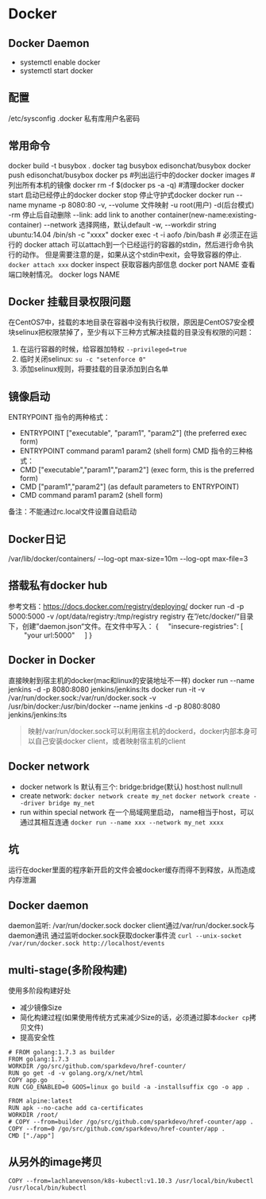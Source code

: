 # Docker
## Docker Daemon
- systemctl enable docker
- systemctl start docker
## 配置
/etc/sysconfig
.docker 私有库用户名密码

## 常用命令
docker build -t busybox .
docker tag busybox edisonchat/busybox
docker push edisonchat/busybox
docker ps #列出运行中的docker
docker images #列出所有本机的镜像
docker rm -f $(docker ps -a -q) #清理docker
docker start 启动已经停止的docker
docker stop 停止守护式docker
docker run 
    --name myname 
    -p 8080:80 
    -v, --volume 文件映射 
    -u root(用户) 
    -d(后台模式)
    -rm 停止后自动删除
    --link: add link to another container(new-name:existing-container)
    --network 选择网络，默认default
    -w, --workdir string
    ubuntu:14.04 /bin/sh -c "xxxx" 
docker exec -t -i aofo /bin/bash # 必须正在运行的
docker attach 
    可以attach到一个已经运行的容器的stdin，然后进行命令执行的动作。 但是需要注意的是，如果从这个stdin中exit，会导致容器的停止.
    `docker attach xxx`
docker inspect 获取容器内部信息
docker port NAME 查看端口映射情况。
docker logs NAME
## Docker 挂载目录权限问题
在CentOS7中，挂载的本地目录在容器中没有执行权限，原因是CentOS7安全模块selinux把权限禁掉了，至少有以下三种方式解决挂载的目录没有权限的问题：
1. 在运行容器的时候，给容器加特权
    `--privileged=true`
2. 临时关闭selinux: `su -c "setenforce 0"`
3. 添加selinux规则，将要挂载的目录添加到白名单
## 镜像启动
ENTRYPOINT 指令的两种格式：
- ENTRYPOINT ["executable", "param1", "param2"] (the preferred exec form)
- ENTRYPOINT command param1 param2 (shell form)
CMD 指令的三种格式：
- CMD ["executable","param1","param2"] (exec form, this is the preferred form)
- CMD ["param1","param2"] (as default parameters to ENTRYPOINT)
- CMD command param1 param2 (shell form)

备注：不能通过rc.local文件设置自动启动

## Docker日记
/var/lib/docker/containers/
--log-opt max-size=10m --log-opt max-file=3

## 搭载私有docker hub
参考文档：https://docs.docker.com/registry/deploying/
docker run -d -p 5000:5000 -v /opt/data/registry:/tmp/registry registry
在”/etc/docker/“目录下，创建”daemon.json“文件。在文件中写入：
{
    "insecure-registries": [
        "your url:5000"
    ]
}

## Docker in Docker
直接映射到宿主机的docker(mac和linux的安装地址不一样)
docker run --name jenkins -d  -p 8080:8080 jenkins/jenkins:lts
docker run -it -v /var/run/docker.sock:/var/run/docker.sock -v /usr/bin/docker:/usr/bin/docker --name jenkins -d  -p 8080:8080 jenkins/jenkins:lts
> 映射/var/run/docker.sock可以利用宿主机的dockerd，docker内部本身可以自己安装docker client，或者映射宿主机的client

## Docker network
- docker network ls
    默认有三个:
    bridge:bridge(默认)
    host:host
    null:null
- create network:
`docker network create my_net`
`docker network create --driver bridge my_net`
- run within special network
在一个局域网里启动， name相当于host，可以通过其相互连通
`docker run --name xxx --network my_net xxxx`

## 坑
运行在docker里面的程序新开启的文件会被docker缓存而得不到释放，从而造成内存泄漏
## Docker daemon
daemon监听: /var/run/docker.sock
docker client通过/var/run/docker.sock与daemon通讯
通过监听docker.sock获取docker事件流
`curl --unix-socket /var/run/docker.sock http://localhost/events`
## multi-stage(多阶段构建)
使用多阶段构建好处
- 减少镜像Size
- 简化构建过程(如果使用传统方式来减少Size的话，必须通过脚本`docker cp`拷贝文件)
- 提高安全性
```
# FROM golang:1.7.3 as builder
FROM golang:1.7.3
WORKDIR /go/src/github.com/sparkdevo/href-counter/
RUN go get -d -v golang.org/x/net/html
COPY app.go    .
RUN CGO_ENABLED=0 GOOS=linux go build -a -installsuffix cgo -o app .

FROM alpine:latest
RUN apk --no-cache add ca-certificates
WORKDIR /root/
# COPY --from=builder /go/src/github.com/sparkdevo/href-counter/app .
COPY --from=0 /go/src/github.com/sparkdevo/href-counter/app .
CMD ["./app"]
```
## 从另外的image拷贝
`COPY --from=lachlanevenson/k8s-kubectl:v1.10.3 /usr/local/bin/kubectl /usr/local/bin/kubectl`
